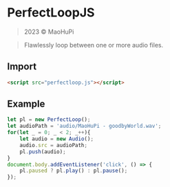 # PerfectLoopJS

> 2023 &copy; MaoHuPi

> Flawlessly loop between one or more audio files.

## Import

```html
<script src="perfectloop.js"></script>
```

## Example

```js
let pl = new PerfectLoop();
let audioPath = 'audio/MaoHuPi - goodbyWorld.wav';
for(let _ = 0; _ < 2; _++){
	let audio = new Audio();
	audio.src = audioPath;
	pl.push(audio);
}
document.body.addEventListener('click', () => {
	pl.paused ? pl.play() : pl.pause();
});
```
